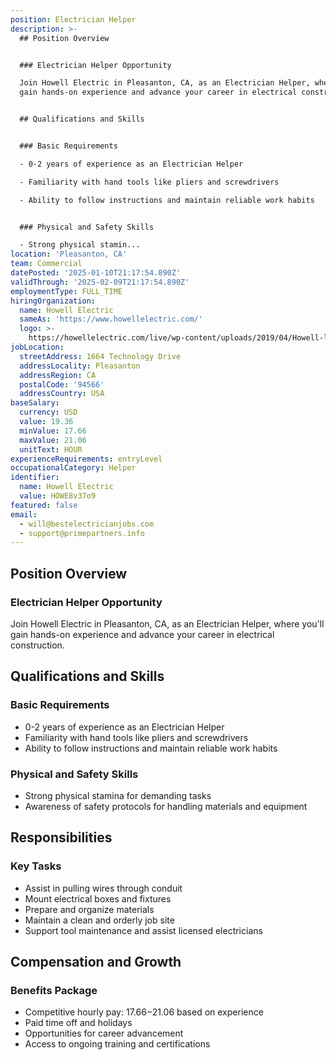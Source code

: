 ```yaml
---
position: Electrician Helper
description: >-
  ## Position Overview


  ### Electrician Helper Opportunity

  Join Howell Electric in Pleasanton, CA, as an Electrician Helper, where you'll
  gain hands-on experience and advance your career in electrical construction.


  ## Qualifications and Skills


  ### Basic Requirements

  - 0-2 years of experience as an Electrician Helper

  - Familiarity with hand tools like pliers and screwdrivers

  - Ability to follow instructions and maintain reliable work habits


  ### Physical and Safety Skills

  - Strong physical stamin...
location: 'Pleasanton, CA'
team: Commercial
datePosted: '2025-01-10T21:17:54.890Z'
validThrough: '2025-02-09T21:17:54.890Z'
employmentType: FULL_TIME
hiringOrganization:
  name: Howell Electric
  sameAs: 'https://www.howellelectric.com/'
  logo: >-
    https://howellelectric.com/live/wp-content/uploads/2019/04/Howell-logo-img.png
jobLocation:
  streetAddress: 1664 Technology Drive
  addressLocality: Pleasanton
  addressRegion: CA
  postalCode: '94566'
  addressCountry: USA
baseSalary:
  currency: USD
  value: 19.36
  minValue: 17.66
  maxValue: 21.06
  unitText: HOUR
experienceRequirements: entryLevel
occupationalCategory: Helper
identifier:
  name: Howell Electric
  value: HOWE8v37o9
featured: false
email:
  - will@bestelectricianjobs.com
  - support@primepartners.info
---
```




## Position Overview

### Electrician Helper Opportunity
Join Howell Electric in Pleasanton, CA, as an Electrician Helper, where you'll gain hands-on experience and advance your career in electrical construction.

## Qualifications and Skills

### Basic Requirements
- 0-2 years of experience as an Electrician Helper
- Familiarity with hand tools like pliers and screwdrivers
- Ability to follow instructions and maintain reliable work habits

### Physical and Safety Skills
- Strong physical stamina for demanding tasks
- Awareness of safety protocols for handling materials and equipment

## Responsibilities

### Key Tasks
- Assist in pulling wires through conduit
- Mount electrical boxes and fixtures
- Prepare and organize materials
- Maintain a clean and orderly job site
- Support tool maintenance and assist licensed electricians

## Compensation and Growth

### Benefits Package
- Competitive hourly pay: $17.66-$21.06 based on experience
- Paid time off and holidays
- Opportunities for career advancement
- Access to ongoing training and certifications